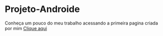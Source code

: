 # Projeto-Androide
Conheça um pouco do meu trabalho acessando a primeira pagina criada por mim <a href="https://cefet-igor.github.io/Projeto-Androide/">Clique aqui</a>
